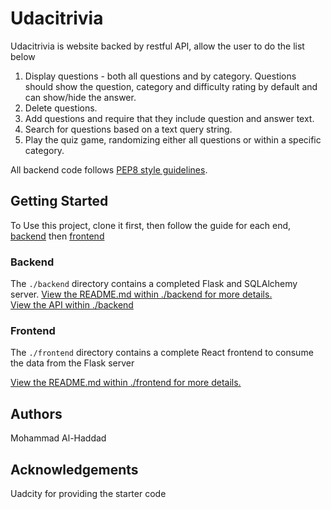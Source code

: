 # Udacitrivia

Udacitrivia is website backed by restful API, allow the user to do the list below 

1) Display questions - both all questions and by category. Questions should show the question, category and difficulty rating by default and can show/hide the answer. 
2) Delete questions.
3) Add questions and require that they include question and answer text.
4) Search for questions based on a text query string.
5) Play the quiz game, randomizing either all questions or within a specific category. 

All backend code follows [PEP8 style guidelines](https://www.python.org/dev/peps/pep-0008/).

## Getting Started
To Use this project, clone it first, then follow the guide for each end, [backend](./backend) then [frontend](./frontend)

### Backend

The `./backend` directory contains a completed Flask and SQLAlchemy server.
[View the README.md within ./backend for more details.](./backend/README.md)</br>
[View the API within ./backend](./backend/API_Docs.md)

### Frontend

The `./frontend` directory contains a complete React frontend to consume the data from the Flask server 

[View the README.md within ./frontend for more details.](./frontend/README.md)

## Authors
Mohammad Al-Haddad 

## Acknowledgements
Uadcity for providing the starter code
